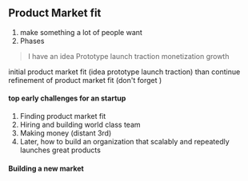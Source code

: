 ## Product Market fit

1. make something a lot of people want
2. Phases 
> I have an idea 
> Prototype
> launch
> traction
> monetization
> growth

initial product market fit (idea prototype launch traction)
than continue refinement of product market fit (don't forget )

#### top early challenges for an startup 
1. Finding product market fit
2. Hiring and building world class team
3. Making money (distant 3rd)
4. Later, how to build an organization that scalably and repeatedly launches great products 

#### Building a new market 
